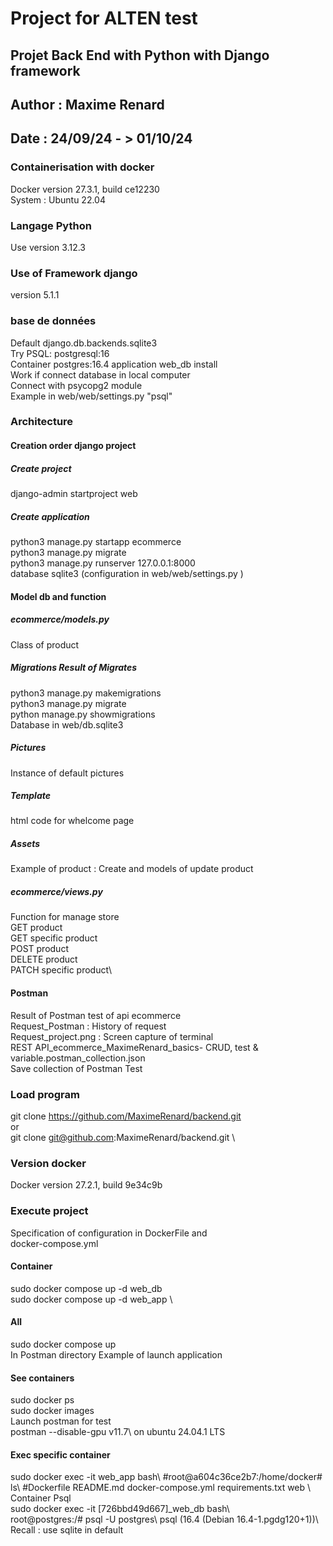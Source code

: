 # Project for ALTEN test
## Projet Back End with Python with Django framework
## Author : Maxime Renard
## Date : 24/09/24 - > 01/10/24

### Containerisation with docker
Docker version 27.3.1, build ce12230\
System : Ubuntu 22.04
### Langage Python 
Use version 3.12.3
### Use of Framework django
version 5.1.1
### base de données 
Default django.db.backends.sqlite3 \
Try PSQL: postgresql:16\
Container postgres:16.4 application web_db install\
Work if connect database in local computer\
Connect with psycopg2 module\
Example in web/web/settings.py "psql"


### Architecture
#### Creation order django project
##### Create project
django-admin startproject web
##### Create application
python3 manage.py startapp ecommerce\
python3 manage.py migrate\
python3 manage.py runserver 127.0.0.1:8000\
database sqlite3 (configuration in web/web/settings.py ) 

####  Model db and function
##### ecommerce/models.py
Class of product
##### Migrations Result of Migrates
python3 manage.py makemigrations\
python3 manage.py migrate\
python manage.py showmigrations\
Database in web/db.sqlite3
##### Pictures 
Instance of default pictures
##### Template
html code for whelcome page
##### Assets
Example of product : Create and models of update product

##### ecommerce/views.py
Function for manage store\
GET product\
GET specific product\
POST product\
DELETE product\
PATCH specific product\ 
#### Postman 
Result of Postman test of api ecommerce\
Request_Postman : History of request\
Request_project.png : Screen capture of terminal\
REST API_ecommerce_MaximeRenard_basics- CRUD, test & variable.postman_collection.json \
Save collection of Postman Test

### Load program
git clone https://github.com/MaximeRenard/backend.git \
or \
git clone git@github.com:MaximeRenard/backend.git \
### Version docker
Docker version 27.2.1, build 9e34c9b
### Execute project
Specification of configuration in DockerFile and \
docker-compose.yml
#### Container
sudo docker compose up -d web_db \
sudo docker compose up -d web_app \ 
#### All
sudo docker compose up\
In Postman directory Example of launch application 
#### See containers
sudo docker ps \
sudo docker images \
Launch postman for test\
postman --disable-gpu v11.7\ on ubuntu 24.04.1 LTS
#### Exec specific container
sudo docker exec -it web_app bash\ 
#root@a604c36ce2b7:/home/docker# ls\ 
#Dockerfile  README.md  docker-compose.yml  requirements.txt  web \ 
Container Psql \
sudo docker exec -it [726bbd49d667]_web_db bash\  
root@postgres:/# psql -U postgres\ 
psql (16.4 (Debian 16.4-1.pgdg120+1))\ 
Recall : use sqlite in default

